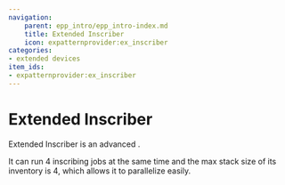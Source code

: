 ```yaml
---
navigation:
    parent: epp_intro/epp_intro-index.md
    title: Extended Inscriber
    icon: expatternprovider:ex_inscriber
categories:
- extended devices
item_ids:
- expatternprovider:ex_inscriber
---
```


# Extended Inscriber

<Row gap="20">
<BlockImage id="expatternprovider:ex_inscriber" scale="8"></BlockImage>
</Row>

Extended Inscriber is an advanced <ItemLink id="ae2:inscriber" />.

It can run 4 inscribing jobs at the same time and the max stack size of its inventory is 4, which allows it to parallelize 
easily.

